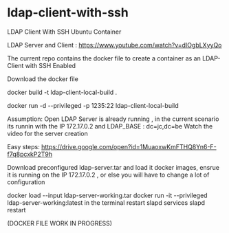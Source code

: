 # ldap-client-with-ssh
LDAP Client With SSH Ubuntu Container

LDAP Server and Client : https://www.youtube.com/watch?v=dIOgbLXyyQo

The current repo contains the docker file to create a container as an LDAP-Client with SSH Enabled

Download the docker file 

docker build -t ldap-client-local-build .

docker run -d --privileged -p 1235:22 ldap-client-local-build


Assumption:
Open LDAP Server is already running , in the current scenario its runnin with the IP 172.17.0.2 and LDAP_BASE : dc=jc,dc=be
Watch the video for the server creation

Easy steps:
https://drive.google.com/open?id=1MuaoxwKmFTHQ8Yn6-F-f7q8pcxkP2T9h

Download preconfigured ldap-server.tar and load it docker images, ensrue it is running on the IP 172.17.0.2 , or else you will have to change a lot of configuration 

docker load --input ldap-server-working.tar
docker run -it --privileged  ldap-server-working:latest
in the terminal restart slapd 
services slapd restart

(DOCKER FILE WORK IN PROGRESS)
